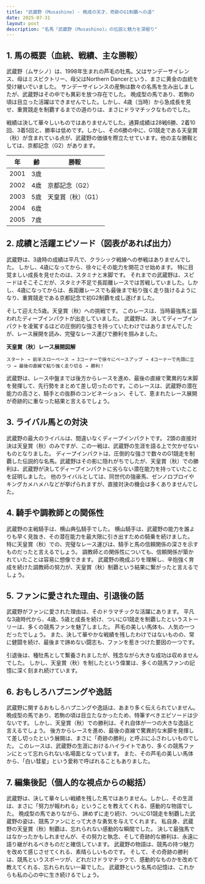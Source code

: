 ```yaml
---
title: "武蔵野 (Musashino) - 晩成の天才、奇跡のG1制覇への道"
date: 2025-07-31
layout: post
description: "名馬『武蔵野 (Musashino)』の伝説と魅力を深堀り"
---
```


## 1. 馬の概要（血統、戦績、主な勝鞍）

武蔵野（ムサシノ）は、1998年生まれの芦毛の牡馬。父はサンデーサイレンス、母はミスビクトリー、母父はNorthern Dancerという、まさに黄金の血統を受け継いでいました。  サンデーサイレンスの産駒は数々の名馬を生み出しましたが、武蔵野はその中でも異彩を放つ存在でした。  晩成型の馬であり、若駒の頃は目立った活躍はできませんでした。しかし、4歳（当時）から急成長を見せ、重賞競走を制覇するまでの道のりは、まさにドラマチックなものでした。

戦績は決して華々しいものではありませんでした。通算成績は28戦6勝、2着10回、3着5回と、勝率は低めです。しかし、その6勝の中に、G1競走である天皇賞（秋）が含まれている点が、武蔵野の価値を際立たせています。他の主な勝鞍としては、京都記念（G2）があります。

| 年 | 齢 | 勝鞍 |
|---|---|---|
| 2001 | 3歳 |  |
| 2002 | 4歳 | 京都記念（G2） |
| 2003 | 5歳 | 天皇賞（秋）（G1） |
| 2004 | 6歳 |  |
| 2005 | 7歳 |  |


## 2. 成績と活躍エピソード（図表があれば出力）

武蔵野は、3歳時の成績は平凡で、クラシック戦線への参戦はありませんでした。  しかし、4歳になってから、徐々にその能力を開花させ始めます。  特に目覚ましい成長を見せたのは、スタミナと末脚です。  それまでの武蔵野は、スピードはそこそこだが、スタミナ不足で長距離レースでは苦戦していました。しかし、4歳になってからは、長距離レースでも最後まで粘り強く走り抜けるようになり、重賞競走である京都記念で初G2制覇を成し遂げました。

そして迎えた5歳。天皇賞（秋）への挑戦です。  このレースは、当時最強馬と謳われたディープインパクトが出走していました。  武蔵野は、決してディープインパクトを凌駕するほどの圧倒的な強さを持っていたわけではありませんでしたが、レース展開を読み、完璧なレース運びで勝利を掴みました。

**天皇賞（秋）レース展開図解**

```
スタート → 前半スローペース → 3コーナーで徐々にペースアップ → 4コーナーで先頭に立つ → 最後の直線で粘り強く走り切る → 勝利！
```

武蔵野は、レース中盤までは後方からレースを進め、最後の直線で驚異的な末脚を発揮して、先行勢をまとめて差し切ったのです。このレースは、武蔵野の潜在能力の高さと、騎手との抜群のコンビネーション、そして、恵まれたレース展開が奇跡的に重なった結果と言えるでしょう。


## 3. ライバル馬との対決

武蔵野の最大のライバルは、間違いなくディープインパクトです。  2頭の直接対決は天皇賞（秋）のみですが、この一戦は、武蔵野の生涯を語る上で欠かせないものとなりました。  ディープインパクトは、圧倒的な強さで数々のG1競走を制覇した伝説的な名馬。武蔵野はその影に隠れがちでしたが、天皇賞（秋）での勝利は、武蔵野が決してディープインパクトに劣らない潜在能力を持っていたことを証明しました。  他のライバルとしては、同世代の強豪馬、ゼンノロブロイやキングカメハメハなどが挙げられますが、直接対決の機会は多くありませんでした。


## 4. 騎手や調教師との関係性

武蔵野の主戦騎手は、横山典弘騎手でした。  横山騎手は、武蔵野の能力を誰よりも早く見抜き、その潜在能力を最大限に引き出すための騎乗を続けました。  特に天皇賞（秋）での、完璧なレース運びは、騎手と馬の信頼関係の深さを示すものだったと言えるでしょう。  調教師との関係性についても、信頼関係が築かれていたことは容易に想像できます。  武蔵野の晩成ぶりを理解し、辛抱強く育成を続けた調教師の努力が、天皇賞（秋）制覇という結果に繋がったと言えるでしょう。


## 5. ファンに愛された理由、引退後の話

武蔵野がファンに愛された理由は、そのドラマチックな活躍にあります。  平凡な3歳時代から、4歳、5歳と成長を続け、ついにG1競走を制覇したというストーリーは、多くの競馬ファンを魅了しました。  芦毛の美しい馬体も、人気の一つだったでしょう。  また、決して華やかな戦績を残したわけではないものの、常に健闘を続け、最後まで諦めない闘志も、ファンを惹きつけた要因の一つです。

引退後は、種牡馬として繋養されましたが、残念ながら大きな成功は収めませんでした。  しかし、天皇賞（秋）を制したという偉業は、多くの競馬ファンの記憶に深く刻まれ続けています。


## 6. おもしろハプニングや逸話

武蔵野に関するおもしろハプニングや逸話は、あまり多く伝えられていません。  晩成型の馬であり、若駒の頃は目立たなかったため、特筆すべきエピソードは少ないです。  しかし、天皇賞（秋）での勝利は、それ自体が一つの大きな逸話と言えるでしょう。  後方からレースを進め、最後の直線で驚異的な末脚を発揮して差し切ったという展開は、まさに「奇跡の勝利」と呼ぶにふさわしいものでした。  このレースは、武蔵野の生涯におけるハイライトであり、多くの競馬ファンにとって忘れられない名場面となっています。  また、その芦毛の美しい馬体から、「白い彗星」という愛称で呼ばれることもありました。


## 7. 編集後記（個人的な視点からの総括）

武蔵野は、決して華々しい戦績を残した馬ではありません。しかし、その生涯は、まさに「努力が報われる」ということを教えてくれる、感動的な物語でした。  晩成型の馬でありながら、諦めずに走り続け、ついにG1競走を制覇した武蔵野の姿は、競馬ファンにとって大きな勇気を与えてくれます。  私自身、武蔵野の天皇賞（秋）制覇は、忘れられない感動的な瞬間でした。  決して最強馬ではなかったかもしれませんが、その努力と執念、そして奇跡的な勝利は、永遠に語り継がれるべきものだと確信しています。  武蔵野の物語は、競馬の持つ魅力を改めて感じさせてくれる、素晴らしいものです。  そして、その奇跡の勝利は、競馬というスポーツが、どれだけドラマチックで、感動的なものかを改めて教えてくれる、忘れられない一幕でした。  武蔵野という名馬の記憶は、これからも私の心の中に生き続けるでしょう。
